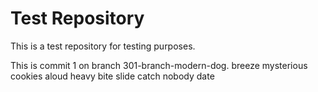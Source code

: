 # Test Repository

This is a test repository for testing purposes.

This is commit 1 on branch 301-branch-modern-dog.
breeze mysterious cookies aloud heavy bite slide catch nobody date